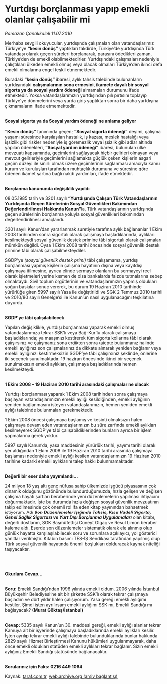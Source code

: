 # Yurtdışı borçlanması yapıp emekli olanlar çalışabilir mi

*Ramazan Çanakkaleli 11.07.2010*

<div class="yazi"><p>Merhaba sevgili okuyucular, yurtdışında çalışmaları olan vatandaşlarımız Türkiye’ye <b>“kesin dönüş”</b> yaptıkları takdirde, Türkiye’de yurtdışında Türk vatandaşı olarak geçen süreleri borçlanarak, parasını ödedikleri zaman, Türkiye’den de emekli olabilmektedirler. Yurtdışındaki çalışmaları nedeniyle çalıştıkları ülkeden emekli olmuş veya olacak olmaları Türkiye’den ikinci defa emekli olmalarına engel teşkil etmemektedir. </p>
<p>Buradaki <b>“kesin dönüş” </b>ibaresi, aylık tahsis talebinde bulunanların yurtdışındaki <b>çalışmalarının sona ermesini</b>, <b>ikamete dayalı bir sosyal sigorta ya da sosyal yardım ödeneği</b> almamaları durumunu ifade etmektedir. Yoksa vatandaşlarımızın yurtdışından pılı pırtısını toplayıp Türkiye’ye dönmelerini veya yurda giriş yaptıktan sonra bir daha yurtdışına çıkmamalarını ifade etmemektedir. </p>
<p><b><br/>Sosyal sigorta ya da Sosyal yardım ödeneği ne anlama geliyor<br/><br/>“Kesin dönüş”</b> tanımında geçen; <b>“Sosyal sigorta ödeneği”</b> deyimi, çalışma yaşamı süresince karşılaşılan hastalık, iş kazası, meslek hastalığı veya işsizlik gibi riskler nedeniyle iş göremezlik veya işsizlik gibi adlar altında yapılan ödenekleri, <b>“Sosyal yardım ödeneği”</b> ibaresi, bulunulan ülke mevzuatı kapsamında, geçimlerini sağlayacak hiçbir gelirleri olmayan veya mevcut gelirleriyle geçimlerini sağlamakta güçlük çeken kişilerin asgari geçim düzeyi ile sınırlı olmak üzere geçimlerinin sağlanması amacıyla kamu kurum ve kuruluşları tarafından muhtaçlık durumuna ve süresine göre ödenen ikamet şartına bağlı nakdi yardımları, ifade etmektedir.</p>
<p><b><br/>Borçlanma kanununda değişiklik yapıldı</b></p>
<p>08.05.1985 tarih ve 3201 sayılı <b>“Yurtdışında Çalışan Türk Vatandaşlarının Yurtdışında Geçen Sürelerinin Sosyal Güvenlikleri Bakımından Değerlendirilmesi Hakkında Kanun”</b>la, Türk vatandaşlarının yurtdışında geçen sürelerinin borçlanma yoluyla sosyal güvenlikleri bakımından değerlendirilmesi amaçlandı.</p>
<p>3201 sayılı Kanun’dan yararlanmak suretiyle tarafına aylık bağlananlar 1 Ekim 2008 tarihinden sonra sigortalı olarak çalışmaya başladıklarında, aylıkları kesilmekteydi sosyal güvenlik destek primine tâbi sigortalı olarak çalışmaları mümkün değildi. Oysa 1 Ekim 2008 tarihi öncesinde sosyal güvenlik destek primine tâbi olarak çalışabilmekteydiler.</p>
<p>SGDP’ye <i>(</i><i>sosyal güvenlik destek primi)</i> tâbi çalışamama, yurtdışı borçlanması yapmış kişilerin çalışma hayatının dışına veya kayıtdışı çalışmaya itilmesine, ayrıca elinde sermaye olanların bu sermayeyi reel olarak işletmeleri yerine kısmen de olsa bankalarda faizde tutmalarına sebep olmaktaydı. Sivil toplum örgütlerinin ve vatandaşlarımızın yapmış oldukları yoğun baskılar sonuç vererek, bu durum 19 Haziran 2010 tarihinde yürürlüğe giren 5997 sayılı Yasa ile değiştirildi ve SGK 2 Temmuz 2010 tarihli ve 2010/80 sayılı Genelge’si ile Kanun’un nasıl uygulanacağını teşkilatına duyurdu.</p>
<p><b><br/>SGDP’ye tâbi çalışılabilecek</b></p>
<p>Yapılan değişiklikle, yurtdışı borçlanması yaparak emekli olmuş vatandaşlarımıza tekrar SSK’lı veya Bağ-Kur’lu olarak çalışmaya başladıklarında; ya maaşınızı kestirerek tüm sigorta kollarına tâbi olarak çalışırsınız ve çalışmanız sona erdikten sonra talepte bulunmanız halinde emekli aylığınız son çalışmalarınız da dikkate alınarak yeniden bağlanır veya emekli aylığınızı kestirmeksizin SGDP’ye tâbi çalışırsınız şeklinde, önlerine iki seçenek sunulmaktadır. 19 haziran öncesinde ikinci bir seçenek sunulmaksızın emekli aylıkları, çalışmaya başladıklarında hemen kesilmekteydi.</p>
<p><b><br/>1 Ekim 2008 – 19 Haziran 2010 tarihi arasındaki çalışmalar ne olacak</b></p>
<p>Yurtdışı borçlanması yaparak 1 Ekim 2008 tarihinden sonra çalışmaya başlayan vatandaşlarımızın emekli aylığı kesildiğinden, emekli aylığının yeniden bağlanmasını isteyen vatandaşlarımızın, hemen yeniden emekli aylığı talebinde bulunmaları gerekmektedir. </p>
<p>1 Ekim 2008 öncesi çalışmaya başlamış ve kesinti olmaksızın halen çalışmaya devam eden vatandaşlarımızın bu süre zarfında emekli aylıkları kesilmeyerek SGDP’ye tâbi çalışabildiklerinden bunların ayrıca bir işlem yapmalarına gerek yoktur.</p>
<p>5997 sayılı Kanun’da, yasa maddesinin yürürlük tarihi, yayımı tarihi olarak yer aldığından 1 Ekim 2008 ile 19 Haziran 2010 tarihi arasında çalışmaya başlaması nedeniyle emekli aylığı kesilen vatandaşlarımızın 19 Haziran 2010 tarihine kadarki emekli aylıklarını talep hakkı bulunmamaktadır.</p>
<p><b><br/>Değerli bir eser daha yayımlandı…</b></p>
<p>24 milyon 18 yaş altı genç nüfusa sahip ülkemizde işgücü piyasasının çok dinamik olduğunu gözönünde bulundurduğumuzda, hızla gelişen ve değişen çalışma hayatı şartları beraberinde yeni düzenlemelerin yapılması ihtiyacını doğurmaktadır. İşte bu durumda hızla değişen sosyal güvenlik mevzuatının takip edilmesinde çok önemli rol ifa eden kitap yayınından bahsetmek istiyorum. Adı <b><i>Son Düzenlemeler Işığında Tahsis, Kısa Vadeli Sigorta, Genel Sağlık Sigortası ve Yurt Dışı Borçlanma Uygulamaları</i></b> olan kitabı, değerli dostlarım, SGK Başmüfettişi Cüneyt Olgaç ve Resul Limon beraber kaleme aldı. Eserde son düzenlemeler sistematik olarak ele alınmış olup günlük hayatta karşılaşılabilecek soru ve sorunlara açıklayıcı, yol gösterici yanıtlar verilmiştir. Kitabın basımı TES-İŞ Sendikası tarafından yapılmış olup Türk sosyal güvenlik hayatında önemli boşlukları dolduracak kaynak niteliği taşıyacaktır. </p>
<p><b> </b></p>
<p><b><br/>Okurlara Cevap…</b></p>
<p><b><br/>Soru:</b> Emekli Sandığı’ndan 1996 yılında emekli oldum. 2006 yılında İstanbul Büyükşehir Belediyesi’ne ait bir şirkette SSK’lı olarak tekrar çalışmaya başladım ve dört yıldır halen çalışıyorum. Yasa gereği emekli aylığımı kestiler. Şimdi işten ayrılırsam emekli aylığımı SSK mı, Emekli Sandığı mı bağlayacak? <b>(Murat Göktaş/İstanbul)</b></p>
<p><b><br/>Cevap: </b>5335 sayılı Kanun’un 30. maddesi gereği, emekli aylığı alanlar tekrar Kamuya ait bir işyerinde çalışmaya başladıklarında emekli aylıkları kesilir. İşten ayrılıp tekrar emekli aylığı talebinde bulunduklarında bunlar hakkında 2829 sayılı Hizmet Birleştirmesi Kanunu hükümleri uygulanmayarak, daha önce emekli oldukları statüden emekli aylıkları tekrar bağlanır. Sizin emekli aylığınız Emekli Sandığı statüsünde bağlanacaktır.</p>
<p><b><br/>Sorularınız için Faks: 0216 449 1064</b></p></div>

Kaynak: [taraf.com.tr](http://www.taraf.com.tr:80/ramazan-canakkaleli/makale-yurtdisi-borclanmasi-yapip-emekli-olanlar.htm), [web.archive.org (arşiv bağlantısı)](http://web.archive.org/web/20100714151558/http://www.taraf.com.tr:80/ramazan-canakkaleli/makale-yurtdisi-borclanmasi-yapip-emekli-olanlar.htm)
